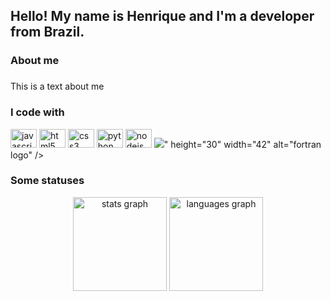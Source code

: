 <h2 align="left">Hello! My name is Henrique and I'm a developer from Brazil.</h2>

###

<h3 align="left">About me</h2>

###

<p align="left">This is a text about me</p>

###

<h3 align="left">I code with</h2>

<div align="left">
  <img src="https://cdn.jsdelivr.net/gh/devicons/devicon/icons/javascript/javascript-original.svg" height="30" width="42" alt="javascript logo"  />
  <img src="https://cdn.jsdelivr.net/gh/devicons/devicon/icons/html5/html5-original.svg" height="30" width="42" alt="html5 logo"  />
  <img src="https://cdn.jsdelivr.net/gh/devicons/devicon/icons/css3/css3-original.svg" height="30" width="42" alt="css3 logo"  />
  <img src="https://cdn.jsdelivr.net/gh/devicons/devicon/icons/python/python-original.svg" height="30" width="42" alt="python logo"  />
  <img src="https://cdn.jsdelivr.net/gh/devicons/devicon/icons/nodejs/nodejs-original.svg" height="30" width="42" alt="nodejs logo"  />
  <img src="<svg role="img" viewBox="0 0 24 24" xmlns="http://www.w3.org/2000/svg"><title>Fortran</title><path d="M19.536 0H4.464A4.463 4.463 0 0 0 0 4.464v15.073A4.463 4.463 0 0 0 4.464 24h15.073A4.463 4.463 0 0 0 24 19.536V4.464A4.463 4.463 0 0 0 19.536 0zm1.193 6.493v3.871l-.922-.005c-.507-.003-.981-.021-1.052-.041-.128-.036-.131-.05-.192-.839-.079-1.013-.143-1.462-.306-2.136-.352-1.457-1.096-2.25-2.309-2.463-.509-.089-2.731-.176-4.558-.177L10.13 4.7v5.82l.662-.033c.757-.038 1.353-.129 1.64-.252.306-.131.629-.462.781-.799.158-.352.262-.815.345-1.542.033-.286.07-.572.083-.636.024-.116.028-.117 1.036-.117h1.012v9.3h-2.062l-.035-.536c-.063-.971-.252-1.891-.479-2.331-.311-.601-.922-.871-2.151-.95a11.422 11.422 0 0 1-.666-.059l-.172-.027.02 2.926c.021 3.086.03 3.206.265 3.465.241.266.381.284 2.827.368.05.002.065.246.065 1.041v1.039H3.271v-1.039c0-.954.007-1.039.091-1.041.05-.001.543-.023 1.097-.049.891-.042 1.033-.061 1.244-.167a.712.712 0 0 0 .345-.328c.106-.206.107-.254.107-6.78 0-6.133-.006-6.584-.09-6.737a.938.938 0 0 0-.553-.436c-.104-.032-.65-.07-1.215-.086l-1.026-.027V2.622h17.458v3.871z"/></svg>" height="30" width="42" alt="fortran logo"   />
</div>

###

<h3 align="left">Some statuses</h2>

<div align="center">
  <img src="https://github-readme-stats.vercel.app/api?hide_title=false&hide_rank=false&show_icons=true&include_all_commits=true&count_private=true&disable_animations=false&theme=dracula&locale=en&hide_border=false&username=HenriqueOkuti" height="150" alt="stats graph"  />
  <img src="https://github-readme-stats.vercel.app/api/top-langs?locale=en&hide_title=false&layout=compact&card_width=320&langs_count=5&theme=dracula&hide_border=false&username=HenriqueOkuti" height="150" alt="languages graph"  />
</div>

